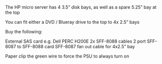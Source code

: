 The HP micro server has 4 3.5” disk bays, as well as a spare 5.25” bay at the top

You can fit either a DVD / Blueray drive to the top to 4x 2.5” bays

Buy the following:

External SAS card e.g. Dell PERC H200E
2x SFF-8088 cables
2 port SFF-8087 to SFF-8088 card
SFF-8087 fan out cable for 4x2.5” bay

Paper clip the green wire to force the PSU to always turn on



